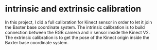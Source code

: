 # intrinsic and extrinsic calibration

In this project, I did a full calibration for Kinect sensor in order to let it join the Baxter base coordinate system. The intrinsic calibration is to build connection between the RGB camera and ir sensor inside the Kinect V2. The extrinsic calibration is to get the pose of the Kinect origin inside the Baxter base coordinate system.

